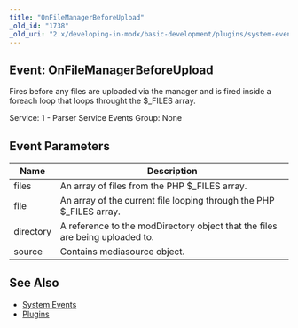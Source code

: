 ```yaml
---
title: "OnFileManagerBeforeUpload"
_old_id: "1738"
_old_uri: "2.x/developing-in-modx/basic-development/plugins/system-events/onfilemanagerbeforeupload"
---
```


## Event: OnFileManagerBeforeUpload

 Fires before any files are uploaded via the manager and is fired inside a foreach loop that loops throught the $\_FILES array.

 Service: 1 - Parser Service Events 
 Group: None

## Event Parameters

 | Name      | Description                                                                  |
 | --------- | ---------------------------------------------------------------------------- |
 | files     | An array of files from the PHP $\_FILES array.                               |
 | file      | An array of the current file looping through the PHP $\_FILES array.         |
 | directory | A reference to the modDirectory object that the files are being uploaded to. |
 | source    | Contains mediasource object.                                                 |

## See Also

- [System Events](extending-modx/plugins/system-events)
- [Plugins](extending-modx/plugins)